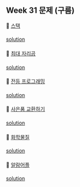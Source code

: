 ## Week 31 문제 (구름)

👀 [스택](https://level.goorm.io/exam/43218/%EC%8A%A4%ED%83%9D-stack/quiz/1)
####
[solution]()
####

👀 [최대 자리곱](https://level.goorm.io/exam/49113/%EC%B5%9C%EB%8C%80-%EC%9E%90%EB%A6%AC%EA%B3%B1/quiz/1)
####
[solution]()
####

👀 [전등 프로그래밍](https://level.goorm.io/exam/51584/%EA%B5%AC%EB%A6%84-%EA%B2%8C%EC%9E%841-%EB%AF%B8%EC%99%84%EC%84%B1/quiz/1)
####
[solution]()
####

👀 [사은품 교환하기](https://level.goorm.io/exam/47878/%EC%82%AC%EC%9D%80%ED%92%88-%EA%B5%90%ED%99%98%ED%95%98%EA%B8%B0/quiz/1)
####
[solution]()
####

👀 [화학물질](https://level.goorm.io/exam/43071/1c-%ED%99%94%ED%95%99-%EB%AC%BC%EC%A7%88/quiz/1)
####
[solution]()
####

👀 [알람어플](https://level.goorm.io/exam/47879/%EC%95%8C%EB%9E%8C-%EC%96%B4%ED%94%8C/quiz/1)
####
[solution]()
####


